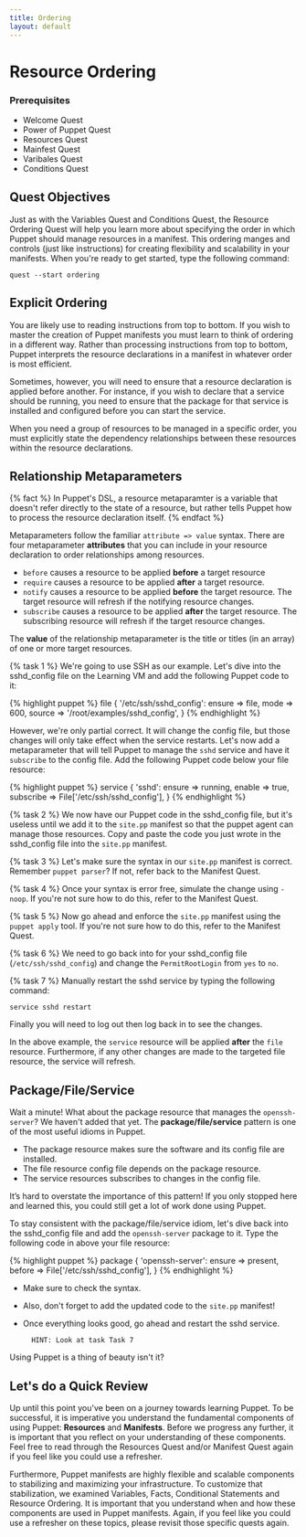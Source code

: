 ```yaml
---
title: Ordering
layout: default
---
```


# Resource Ordering

### Prerequisites

- Welcome Quest
- Power of Puppet Quest
- Resources Quest
- Mainfest Quest
- Varibales Quest
- Conditions Quest

## Quest Objectives

Just as with the Variables Quest and Conditions Quest, the Resource Ordering Quest will help you learn more about specifying the order in which Puppet should manage resources in a manifest. This ordering manges and controls (just like instructions) for creating flexibility and scalability in your manifests. When you're ready to get started, type the following command:

	quest --start ordering

## Explicit Ordering

You are likely use to reading instructions from top to bottom. If you wish to master the creation of Puppet manifests you must learn to think of ordering in a different way. Rather than processing instructions from top to bottom, Puppet interprets the resource declarations in a manifest in whatever order is most efficient.

Sometimes, however, you will need to ensure that a resource declaration is applied before another. For instance, if you wish to declare that a service should be running, you need to ensure that the package for that service is installed and configured before you can start the service.

When you need a group of resources to be managed in a specific order, you must explicitly state the dependency relationships between these resources within the resource declarations.

## Relationship Metaparameters

{% fact %}
In Puppet's DSL, a resource metaparamter is a variable that doesn't refer directly to the state of a resource, but rather tells Puppet how to process the resource declaration itself.
{% endfact %}

Metaparameters follow the familiar `attribute => value` syntax. There are four metaparameter **attributes** that you can include in your resource declaration to order relationships among resources.

* `before` causes a resource to be applied **before** a target resource
* `require` causes a resource to be applied **after** a target resource.
* `notify` causes a resource to be applied **before** the target resource. The target resource will refresh if the notifying resource changes.
* `subscribe` causes a resource to be applied **after** the target resource. The subscribing resource will refresh if the target resource changes.

The **value** of the relationship metaparameter is the title or titles (in an array) of one or more target resources.

{% task 1 %}
We're going to use SSH as our example. Let's dive into the sshd_config file on the Learning VM and add the following Puppet code to it:

{% highlight puppet %}
file { '/etc/ssh/sshd_config':
  ensure => file,
  mode   => 600,
  source => '/root/examples/sshd_config',
}
{% endhighlight %}

However, we're only partial correct. It will change the config file, but those changes will only take effect when the service restarts. Let's now add a metaparameter that will tell Puppet to manage the `sshd` service and have it `subscribe` to the config file. Add the following Puppet code below your file resource:

{% highlight puppet %}
service { 'sshd':
  ensure     => running,
  enable     => true,
  subscribe  => File['/etc/ssh/sshd_config'],
}
{% endhighlight %}

{% task 2 %}
We now have our Puppet code in the sshd_config file, but it's useless until we add it to the `site.pp` manifest so that the puppet agent can manage those resources. Copy and paste the code you just wrote in the sshd_config file into the `site.pp` manifest.

{% task 3 %}
Let's make sure the syntax in our `site.pp` manifest is correct. Remember `puppet parser`? If not, refer back to the Manifest Quest.

{% task 4 %}
Once your syntax is error free, simulate the change using `-noop`. If you're not sure how to do this, refer to the Manifest Quest.

{% task 5 %}
Now go ahead and enforce the `site.pp` manifest using the `puppet apply` tool. If you're not sure how to do this, refer to the Manifest Quest.

{% task 6 %}
We need to go back into for your sshd_config file (`/etc/ssh/sshd_config`) and change the `PermitRootLogin` from `yes` to `no`.

{% task 7 %}
Manually restart the sshd service by typing the following command:

	service sshd restart

Finally you will need to log out then log back in to see the changes.

In the above example, the `service` resource will be applied **after** the `file` resource. Furthermore, if any other changes are made to the targeted file resource, the service will refresh.

## Package/File/Service

Wait a minute! What about the package resource that manages the `openssh-server`? We haven't added that yet. The **package/file/service** pattern is one of the most useful idioms in Puppet. 

- The package resource makes sure the software and its config file are installed.
- The file resource config file depends on the package resource.
- The service resources subscribes to changes in the config file.

It’s hard to overstate the importance of this pattern! If you only stopped here and learned this, you could still get a lot of work done using Puppet.

To stay consistent with the package/file/service idiom, let's dive back into the sshd_config file and add the `openssh-server` package to it. Type the following code in above your file resource:

{% highlight puppet %}
package { 'openssh-server':
  ensure => present,
  before => File['/etc/ssh/sshd_config'],
}
{% endhighlight %}

- Make sure to check the syntax.  
- Also, don't forget to add the updated code to the `site.pp` manifest!  
- Once everything looks good, go ahead and restart the sshd service.

		HINT: Look at task Task 7

Using Puppet is a thing of beauty isn't it?

## Let's do a Quick Review

Up until this point you've been on a journey towards learning Puppet. To be successful, it is imperative you understand the fundamental components of using Puppet: **Resources** and **Manifests**. Before we progress any further, it is important that you reflect on your understanding of these components. Feel free to read through the Resources Quest and/or Manifest Quest again if you feel like you could use a refresher. 

Furthermore, Puppet manifests are highly flexible and scalable components to stabilizing and maximizing your infrastructure. To customize that stabilization, we examined Variables, Facts, Conditional Statements and Resource Ordering. It is important that you understand when and how these components are used in Puppet manifests. Again, if you feel like you could use a refresher on these topics, please revisit those specific quests again.

